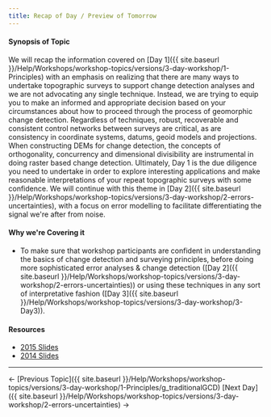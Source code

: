 ```yaml
---
title: Recap of Day / Preview of Tomorrow
---
```


#### Synopsis of Topic

We will recap the information covered on [Day 1]({{ site.baseurl }}/Help/Workshops/workshop-topics/versions/3-day-workshop/1-Principles) with an emphasis on realizing that there are many ways to undertake topographic surveys to support change detection analyses and we are not advocating any single technique. Instead, we are trying to equip you to make an informed and appropriate decision based on your circumstances about how to proceed through the process of geomorphic change detection. Regardless of techniques, robust, recoverable and consistent control networks between surveys are critical, as are consistency in coordinate systems, datums, geoid models and projections. When constructing DEMs for change detection, the concepts of orthogonality, concurrency and dimensional divisibility are instrumental in doing raster based change detection. Ultimately, Day 1 is the due diligence you need to undertake in order to explore interesting applications and make reasonable interpretations of your repeat topographic surveys with some confidence. We will continue with this theme in [Day 2]({{ site.baseurl }}/Help/Workshops/workshop-topics/versions/3-day-workshop/2-errors-uncertainties), with a focus on error modelling to facilitate differentiating the signal we're after from noise. 

#### Why we're Covering it

- To make sure that workshop participants are confident in understanding the basics of change detection and surveying principles, before doing more sophisticated error analyses & change detection ([Day 2]({{ site.baseurl }}/Help/Workshops/workshop-topics/versions/3-day-workshop/2-errors-uncertainties)) or using these techniques in any sort of interpretative fashion ([Day 3]({{ site.baseurl }}/Help/Workshops/workshop-topics/versions/3-day-workshop/3-Day3)).

#### Resources

- [2015 Slides](http://etalweb.joewheaton.org/etal_workshops/GCD/2015_USU/H_RecapDay1.pdf)
- [2014 Slides](http://etal.usu.edu/GCD/Workshop/2014/Lectures/J_RecapDay1.pdf)

------

← [Previous Topic]({{ site.baseurl }}/Help/Workshops/workshop-topics/versions/3-day-workshop/1-Principles/g_traditionalGCD)            [Next Day]({{ site.baseurl }}/Help/Workshops/workshop-topics/versions/3-day-workshop/2-errors-uncertainties) →